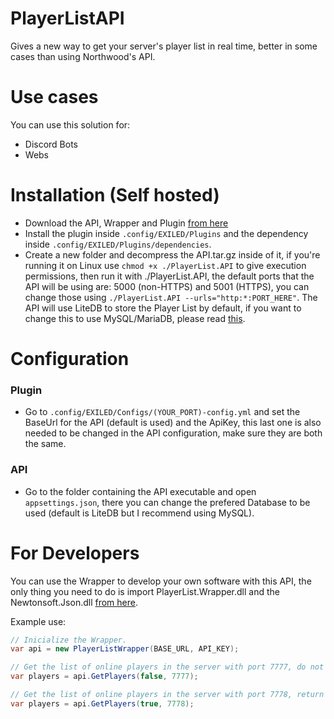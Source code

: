# PlayerListAPI
Gives a new way to get your server's player list in real time, better in some cases than using Northwood's API.

# Use cases
You can use this solution for:
- Discord Bots
- Webs

# Installation (Self hosted)
- Download the API, Wrapper and Plugin [from here](https://github.com/BounceGaming/PlayerListAPI/releases/latest)
- Install the plugin inside ``.config/EXILED/Plugins`` and the dependency inside ``.config/EXILED/Plugins/dependencies``.
- Create a new folder and decompress the API.tar.gz inside of it, if you're running it on Linux use ``chmod +x ./PlayerList.API`` to give execution permissions, then run it with ./PlayerList.API, the default ports that the API will be using are: 5000 (non-HTTPS) and 5001 (HTTPS), you can change those using ``./PlayerList.API --urls="http:*:PORT_HERE"``. The API will use LiteDB to store the Player List by default, if you want to change this to use MySQL/MariaDB, please read [this](https://github.com/BounceGaming/PlayerListAPI/blob/main/README.md#Configuration).

# Configuration

### Plugin
  - Go to ``.config/EXILED/Configs/(YOUR_PORT)-config.yml`` and set the BaseUrl for the API (default is used) and the ApiKey, this last one is also needed to be changed in the API configuration, make sure they are both the same.

### API
  - Go to the folder containing the API executable and open ``appsettings.json``, there you can change the prefered Database to be used (default is LiteDB but I recommend using MySQL).
  
# For Developers
You can use the Wrapper to develop your own software with this API, the only thing you need to do is import PlayerList.Wrapper.dll and the Newtonsoft.Json.dll [from here](https://github.com/BounceGaming/PlayerListAPI/releases/latest).

Example use:
```cs
// Inicialize the Wrapper.
var api = new PlayerListWrapper(BASE_URL, API_KEY);

// Get the list of online players in the server with port 7777, do not return UserIds (they'll be null)
var players = api.GetPlayers(false, 7777);

// Get the list of online players in the server with port 7778, return UserIds.
var players = api.GetPlayers(true, 7778);
```
